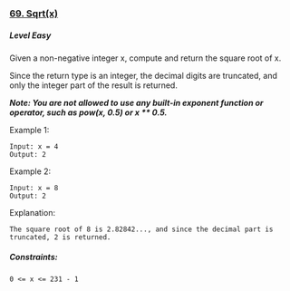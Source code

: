 ### [69. Sqrt(x)](https://leetcode.com/problems/sqrtx/)

##### Level Easy

Given a non-negative integer x, compute and return the square root of x.

Since the return type is an integer, the decimal digits are truncated, and only the integer part of the result is returned.

***Note: You are not allowed to use any built-in exponent function or operator, such as pow(x, 0.5) or x ** 0.5.***

 

Example 1:
```JS
Input: x = 4
Output: 2
```

Example 2:
```JS
Input: x = 8
Output: 2
```

Explanation: 
```JS
The square root of 8 is 2.82842..., and since the decimal part is truncated, 2 is returned.
```

##### Constraints:
```JS
0 <= x <= 231 - 1
```